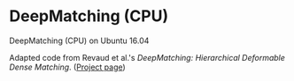 # DeepMatching (CPU)
DeepMatching (CPU) on Ubuntu 16.04

Adapted code from Revaud et al.'s *DeepMatching: Hierarchical Deformable Dense Matching*. ([Project page](https://thoth.inrialpes.fr/src/deepmatching/))
